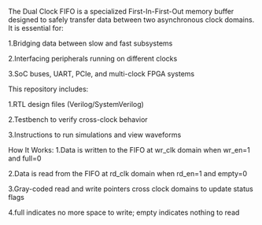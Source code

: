 The Dual Clock FIFO is a specialized First-In-First-Out memory buffer designed to safely transfer data between two asynchronous clock domains.
It is essential for:

1.Bridging data between slow and fast subsystems

2.Interfacing peripherals running on different clocks

3.SoC buses, UART, PCIe, and multi-clock FPGA systems

This repository includes:

1.RTL design files (Verilog/SystemVerilog)

2.Testbench to verify cross-clock behavior

3.Instructions to run simulations and view waveforms

 How It Works:
1.Data is written to the FIFO at wr_clk domain when wr_en=1 and full=0

2.Data is read from the FIFO at rd_clk domain when rd_en=1 and empty=0

3.Gray-coded read and write pointers cross clock domains to update status flags

4.full indicates no more space to write; empty indicates nothing to read
